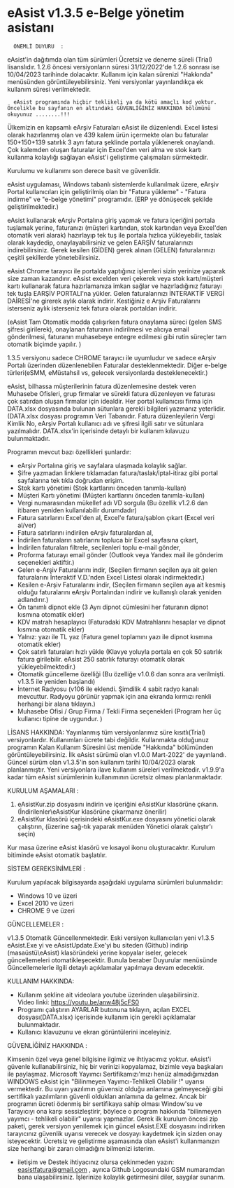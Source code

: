 #     eAsist v1.3.5    e-Belge yönetim asistanı

      ÖNEMLİ DUYURU  :
      
eAsist'in dağıtımda olan tüm sürümleri Ücretsiz ve deneme süreli (Trial) lisanslıdır. 1.2.6 öncesi versiyonların süresi 31/12/2022'de 1.2.6 sonrası ise 10/04/2023     tarihinde dolacaktır. Kullanım için kalan sürenizi "Hakkında" menüsünden görüntüleyebilirsiniz. Yeni versiyonlar yayınlandıkça ek kullanım süresi verilmektedir.
         
      eAsist programında hiçbir teklikeli ya da kötü amaçlı kod yoktur. Öncelikle bu sayfanın en altındaki GÜVENLİĞİNİZ HAKKINDA bölümünü okuyunuz ........!!!

Ülkemizin en kapsamlı eArşiv Faturaları eAsist ile düzenlendi. Excel listesi olarak hazırlanmış olan ve 439 kalem ürün içermekte olan bu faturalar 150+150+139 satırlık 3 ayrı fatura şeklinde portala yüklenerek onaylandı. Çok kalemden oluşan faturalar için Excel'den veri alma ve stok kartı kullanma kolaylığı sağlayan eAsist'i geliştirme çalışmaları sürmektedir. 

Kurulumu ve kullanımı son derece basit ve güvenlidir.

eAsist uygulaması, Windows tabanlı sistemlerde kullanılmak üzere, eArşiv Portal kullanıcıları için geliştirilmiş olan bir "Fatura yükleme" - "Fatura indirme" ve      "e-belge yönetimi" programıdır. (ERP ye dönüşecek şekilde geliştirilmektedir.)

eAsist kullanarak eArşiv Portalına giriş yapmak ve fatura içeriğini portala tuşlamak yerine, faturanızı (müşteri kartından, stok kartından veya Excel'den otomatik veri alarak) hazırlayıp tek tuş ile portala hızlıca yükleyebilir, taslak olarak kaydedip, onaylayabilirsiniz ve gelen EARŞİV faturalarınızı indirebilirsiniz. Gerek kesilen (GİDEN) gerek alınan (GELEN) faturalarınızı çeşitli şekillerde yönetebilirsiniz.

eAsist Chrome tarayıcı ile portalda yaptığınız işlemleri sizin yerinize yaparak size zaman kazandırır. eAsist excelden veri çekerek veya stok kartı/müşteri kartı kullanarak fatura hazırlamanıza imkan sağlar ve hazırladığınız faturayı tek tuşla EARŞİV PORTALI'na yükler. Gelen faturalarınızı İNTERAKTİF VERGİ DAİRESİ'ne girerek aylık olarak indirir. Kestiğiniz e Arşiv Faturalarını isterseniz aylık isterseniz tek fatura olarak portaldan indirir.

(eAsist Tam Otomatik modda çalışırken fatura onaylama süreci (gelen SMS şifresi girilerek), onaylanan faturanın indirilmesi ve alıcıya email gönderilmesi, faturanın muhasebeye entegre edilmesi gibi rutin süreçler tam otomatik biçimde yapılır. )

1.3.5 versiyonu sadece CHROME tarayıcı ile uyumludur ve sadece eArşiv Portalı üzerinden düzenlenebilen Faturalar desteklenmektedir. Diğer e-belge türleri(eSMM, eMüstahsil vs, gelecek versiyonlarda desteklenecektir.)

eAsist, bilhassa müşterilerinin fatura düzenlemesine destek veren Muhasebe Ofisleri, grup firmalar ve sürekli fatura düzenleyen ve faturası çok satırdan oluşan firmalar için idealdir. Her portal kullanıcısı firma için DATA.xlsx dosyasında bulunan sütunlara gerekli bilgileri yazmanız yeterlidir. (DATA.xlsx dosyası programın Veri Tabanıdır. Fatura düzenleyilerin Vergi Kimlik No, eArşiv Portalı kullanıcı adı ve şifresi ilgili satır ve sütunlara yazılmalıdır. DATA.xlsx'in içerisinde detaylı bir kullanım kılavuzu bulunmaktadır.

Programın mevcut bazı özellikleri şunlardır:

- eArşiv Portalına giriş ve sayfalara ulaşmada kolaylık sağlar. 
- Şifre yazmadan linklere tıklamadan fatura/taslak/iptal-itiraz gibi portal sayfalarına tek tıkla doğrudan erişim.
- Stok kartı yönetimi (Stok kartlarını önceden tanımla-kullan)
- Müşteri Kartı yönetimi (Müşteri kartlarını önceden tanımla-kullan)
- Vergi numarasından mükellef adı VD sorgula (Bu özellik v1.2.6 dan itibaren yeniden kullanılabilir durumdadır)
- Fatura satırlarını Excel'den al, Excel'e fatura/şablon çıkart (Excel veri al/ver)
- Fatura satırlarını indirilen eArşiv faturalardan al,
- İndirilen faturaların satırlarını topluca bir Excel sayfasına çıkart,
- İndirilen faturaları filtrele, seçilenleri toplu e-mail gönder,
- Proforma faturayı email gönder (Outlook veya Yandex mail ile gönderim seçenekleri aktiftir.)
- Gelen e-Arşiv Faturalarını indir, (Seçilen firmanın seçilen aya ait gelen faturalarını İnteraktif V.D.'nden Excel Listesi olarak indirmektedir.)
- Kesilen e-Arşiv Faturalarını indir, (Seçilen firmanın seçilen aya ait kesmiş olduğu faturalarını eArşiv Portalından indirir ve kullanışlı olarak yeniden adlandırır.)
- Ön tanımlı dipnot ekle (3 Ayrı dipnot cümlesini her faturanın dipnot kısmına otomatik ekler)
- KDV matrah hesaplayıcı (Faturadaki KDV Matrahlarını hesaplar ve dipnot kısmına otomatik ekler)
- Yalnız: yazı ile TL yaz (Fatura genel toplamını yazı ile dipnot kısmına otomatik ekler)
- Çok satırlı faturaları hızlı yükle (Klavye yoluyla portala en çok 50 satırlık fatura girilebilir. eAsist 250 satırlık faturayı otomatik olarak yükleyebilmektedir.)
- Otomatik güncelleme özelliği (Bu özelliğe v1.0.6 dan sonra ara verilmişti. v1.3.5 ile yeniden başlandı)
- İnternet Radyosu (v106 ile eklendi. Şimdilik 4 sabit radyo kanalı mevcuttur. Radyoyu görünür yapmak için ana ekranda kırmızı renkli herhangi bir alana tıklayın.)
- Muhasebe Ofisi / Grup Firma / Tekli Firma seçenekleri (Program her üç kullanıcı tipine de uygundur. )

LİSANS HAKKINDA:
Yayınlanmış tüm versiyonlarımız süre kısıtlı(Trial) versiyonlardır. Kullanımları ücrete tabi değildir.
Kullanmakta olduğunuz programın Kalan Kullanım Süresini üst menüde "Hakkında" bölümünden görüntüleyebilirsiniz.
İlk eAsist sürümü olan v1.0.0 Mart-2022' de yayınlandı. Güncel sürüm olan v1.3.5'in son kullanım tarihi 10/04/2023 olarak planlanmıştır. 
Yeni versiyonlara ilave kullanım süreleri verilmektedir. v1.9.9'a kadar tüm eAsist sürümlerinin kullanımının ücretsiz olması planlanmaktadır.

KURULUM AŞAMALARI :

1. eAsistKur.zip dosyasını indirin ve içeriğini eAsistKur klasörüne çıkarın. (İndirilenler\eAsistKur klasörüne çıkarmanız önerilir)
2. eAsistKur klasörü içerisindeki eAsistKur.exe dosyasını yönetici olarak çalıştırın, (üzerine sağ-tık yaparak menüden Yönetici olarak çalıştır'ı seçin)

Kur masa üzerine eAsist klasörü ve kısayol ikonu oluşturacaktır. 
Kurulum bitiminde eAsist otomatik başlatılır.

SİSTEM GEREKSİNİMLERİ :

Kurulum yapılacak bilgisayarda aşağıdaki uygulama sürümleri bulunmalıdır:
- Windows 10 ve üzeri
- Excel 2010 ve üzeri
- CHROME   9 ve üzeri

GÜNCELLEMELER :

v1.3.5 Otomatik Güncellenmektedir. Eski versiyon kullanıcıları yeni v1.3.5 eAsist.Exe yi ve eAsistUpdate.Exe'yi bu siteden (Github) indirip (masaüstü\eAsist\) klasöründeki yerine kopyalar iseler, gelecek güncellemeleri otomatikleşecektir. Bunula beraber Duyurular menüsünde Güncellemelerle ilgili detaylı açıklamalar 
yapılmaya devam edecektir.

KULLANIM HAKKINDA:

- Kullanım şekline ait videolara youtube üzerinden ulaşabilirsiniz.  
  Video linki:    https://youtu.be/anw48j5cFS0
- Programı çalıştırın AYARLAR butonuna tıklayın, açılan EXCEL dosyası(DATA.xlsx) içerisinde kullanım için gerekli açıklamalar bulunmaktadır.
- Kullanıcı klavuzunu ve ekran görüntülerini inceleyiniz.

GÜVENLİĞİNİZ HAKKINDA :

Kimsenin özel veya genel bilgisine ilgimiz ve ihtiyacımız yoktur. eAsist'i güvenle kullanabilirsiniz, hiç bir verinizi kopyalamaz, bizimle veya başkaları ile paylaşmaz. Microsoft Yayımcı Sertifikamızı'mızı henüz almadığımızdan WINDOWS eAsist için "Bilinmeyen Yayımcı-Tehlikeli Olabilir !" uyarısı vermektedir. Bu uyarı yazılımın güvensiz olduğu anlamına gelmeyeceği gibi sertifikalı yazılımların güvenli oldukları anlamına da gelmez. Ancak bir programın ücreti ödenmiş bir sertifikaya sahip olması Window'su ve Tarayıcıyı ona karşı sessizleştirir, böylece o program hakkında "bilinmeyen yayımcı - tehlikeli olabilir" uyarısı yapmazlar. Gerek ilk kurulum öncesi zip paketi, gerek versiyon yenilemek için güncel eAsist.EXE dosyasını indirirken tarayıcınız güvenlik uyarısı verecek ve dosyayı kaydetmek için sizden onay isteyecektir. 
Ücretsiz ve geliştirme aşamasında olan eAsist'i kullanmanızın size herhangi bir zararı olmadığını bilmenizi isterim.

- iletişim ve Destek ihtiyacınız olursa çekinmeden yazın:  easistfatura@gmail.com , ayrıca Github Logosundaki GSM numaramdan bana ulaşabilirsiniz.
  İşlerinize kolaylık getirmesini diler, saygılar sunarım.
